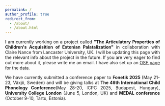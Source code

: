 ```yaml
---
permalink: /
author_profile: true
redirect_from: 
  - /about/
  - /about.html
---
```


<p align="justify"> I am currently working on a project called <b>"The Articulatory Properties of Children's Acquisition of Estonian Palatalization"</b> in collaboration with Claire Nance from Lancaster University, UK. I will be updating this page with the relevant info about the project in the future. If you are very eager to find out more about it, please write me an email. I have also set up an <a href="https://osf.io/vs846/">OSF page</a> for the data. </p>

<p align="justify"> We have currently submitted a conference paper to <b>Fonetik 2025</b> (May 21-23, Växjö, Sweden) and will be giving talks at <b>The 46th International Child Phonology Conference</b>(May 28-20, ICPC 2025, Budapest, Hungary), <b>University College London</b> (June 5, London, UK) and <b>MEDAL conference</b> (October 9-10, Tartu, Estonia).  </p>

